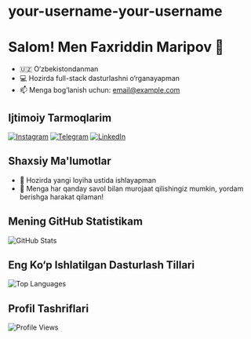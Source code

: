 # your-username-your-username

# Salom! Men Faxriddin Maripov 👋

- 🇺🇿 O‘zbekistondanman  
- 💻 Hozirda full-stack dasturlashni o‘rganayapman  
- 📫 Menga bog‘lanish uchun: email@example.com

## Ijtimoiy Tarmoqlarim

[![Instagram](https://img.shields.io/badge/Instagram-%23E4405F.svg?style=for-the-badge&logo=Instagram&logoColor=white)](https://www.instagram.com/username/)
[![Telegram](https://img.shields.io/badge/Telegram-2CA5E0?style=for-the-badge&logo=telegram&logoColor=white)](https://t.me/username)
[![LinkedIn](https://img.shields.io/badge/LinkedIn-%230077B5.svg?style=for-the-badge&logo=linkedin&logoColor=white)](https://www.linkedin.com/in/username/)

## Shaxsiy Ma'lumotlar

- 🔭 Hozirda yangi loyiha ustida ishlayapman  
- 💬 Menga har qanday savol bilan murojaat qilishingiz mumkin, yordam berishga harakat qilaman!

## Mening GitHub Statistikam

![GitHub Stats](https://github-readme-stats.vercel.app/api?username=FaxriddinMaripov&show_icons=true&theme=radical)

## Eng Ko‘p Ishlatilgan Dasturlash Tillari

![Top Languages](https://github-readme-stats.vercel.app/api/top-langs/?username=FaxriddinMaripov&layout=compact&theme=radical)

## Profil Tashriflari

![Profile Views](https://komarev.com/ghpvc/?username=FaxriddinMaripov&color=blue)
